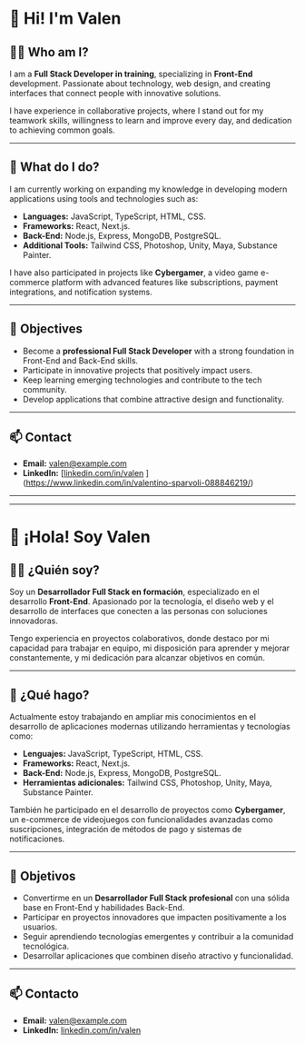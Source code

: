 # 👋 Hi! I'm Valen  

## 🧑‍💻 Who am I?  
I am a **Full Stack Developer in training**, specializing in **Front-End** development. Passionate about technology, web design, and creating interfaces that connect people with innovative solutions.  

I have experience in collaborative projects, where I stand out for my teamwork skills, willingness to learn and improve every day, and dedication to achieving common goals.  

---

## 🚀 What do I do?  
I am currently working on expanding my knowledge in developing modern applications using tools and technologies such as:  
- **Languages:** JavaScript, TypeScript, HTML, CSS.  
- **Frameworks:** React, Next.js.  
- **Back-End:** Node.js, Express, MongoDB, PostgreSQL.  
- **Additional Tools:** Tailwind CSS, Photoshop, Unity, Maya, Substance Painter.  

I have also participated in projects like **Cybergamer**, a video game e-commerce platform with advanced features like subscriptions, payment integrations, and notification systems.

---

## 🎯 Objectives  
- Become a **professional Full Stack Developer** with a strong foundation in Front-End and Back-End skills.  
- Participate in innovative projects that positively impact users.  
- Keep learning emerging technologies and contribute to the tech community.  
- Develop applications that combine attractive design and functionality.

---

## 📫 Contact  
- **Email:** valen@example.com  
- **LinkedIn:** [[linkedin.com/in/valen](https://linkedin.com/in/valen)  ](https://www.linkedin.com/in/valentino-sparvoli-088846219/)

---

---

# 👋 ¡Hola! Soy Valen  

## 🧑‍💻 ¿Quién soy?  
Soy un **Desarrollador Full Stack en formación**, especializado en el desarrollo **Front-End**. Apasionado por la tecnología, el diseño web y el desarrollo de interfaces que conecten a las personas con soluciones innovadoras.  

Tengo experiencia en proyectos colaborativos, donde destaco por mi capacidad para trabajar en equipo, mi disposición para aprender y mejorar constantemente, y mi dedicación para alcanzar objetivos en común.  

---

## 🚀 ¿Qué hago?  
Actualmente estoy trabajando en ampliar mis conocimientos en el desarrollo de aplicaciones modernas utilizando herramientas y tecnologías como:  
- **Lenguajes:** JavaScript, TypeScript, HTML, CSS.  
- **Frameworks:** React, Next.js.  
- **Back-End:** Node.js, Express, MongoDB, PostgreSQL.  
- **Herramientas adicionales:** Tailwind CSS, Photoshop, Unity, Maya, Substance Painter.  

También he participado en el desarrollo de proyectos como **Cybergamer**, un e-commerce de videojuegos con funcionalidades avanzadas como suscripciones, integración de métodos de pago y sistemas de notificaciones.

---

## 🎯 Objetivos  
- Convertirme en un **Desarrollador Full Stack profesional** con una sólida base en Front-End y habilidades Back-End.  
- Participar en proyectos innovadores que impacten positivamente a los usuarios.  
- Seguir aprendiendo tecnologías emergentes y contribuir a la comunidad tecnológica.  
- Desarrollar aplicaciones que combinen diseño atractivo y funcionalidad.

---

## 📫 Contacto  
- **Email:** valen@example.com  
- **LinkedIn:** [linkedin.com/in/valen](https://linkedin.com/in/valen)   



